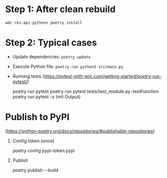 # Step 1: After clean rebuild

	wdc-res-api-python> poetry install

# Step 2: Typical cases

* Update dependencies: `poetry update`
	 
* Execute Python file: `poetry run python3 src/main.py`
	
* Running tests 
(https://pytest-with-eric.com/getting-started/poetry-run-pytest/)

	poetry run pytest 
	poetry run pytest tests/test_module.py::testFunction
	poetry run pytest -s (mit Output)
	
# Publish to PyPI
(https://python-poetry.org/docs/repositories/#publishable-repositories)
	
1. Config token (once)
	
	poetry config pypi-token.pypi <my-token>

2. Publish

	poetry publish --build
